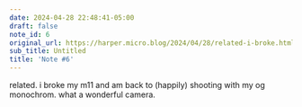 ```yaml
---
date: 2024-04-28 22:48:41-05:00
draft: false
note_id: 6
original_url: https://harper.micro.blog/2024/04/28/related-i-broke.html
sub_title: Untitled
title: 'Note #6'
---
```


related. i broke my m11 and am back to (happily) shooting with my og monochrom. what a wonderful camera.